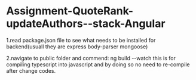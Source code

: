 # Assignment-QuoteRank-updateAuthors--stack-Angular

1.read package.json file to see what needs to be installed for backend(usuall they are express body-parser mongoose)

2.navigate to public folder and commend: ng build --watch
 this is for compiling typescript into javascript and by doing so no need to re-compile after change codes.


